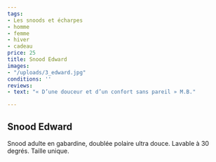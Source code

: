 ```yaml
---
tags:
- Les snoods et écharpes
- homme
- femme
- hiver
- cadeau
price: 25
title: Snood Edward
images:
- "/uploads/3_edward.jpg"
conditions: ''
reviews:
- text: "« D’une douceur et d’un confort sans pareil » M.B."

---
```

## Snood Edward

Snood adulte en gabardine, doublée polaire ultra douce. Lavable à 30 degrés. Taille unique.
